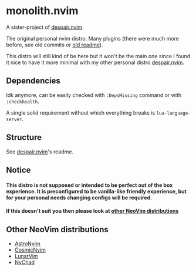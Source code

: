 # monolith.nvim

A sister-project of [despair.nvim](https://github.com/al1-ce/despair.nvim).

The original personal nvim distro. Many plugins (there were much more before, see old commits or [old readme](OLD-README.md)).

This distro will still kind of be here but it won't be the main one since I found it nice to have it more minimal with my other personal distro [despair.nvim](https://github.com/al1-ce/despair.nvim).

## Dependencies

Idk anymore, can be easily checked with `:DepsMissing` command or with `:checkhealth`.

A single solid requirement without which everything breaks is `lua-language-server`.

## Structure

See [despair.nvim](https://github.com/al1-ce/despair.nvim)'s readme.

## Notice

#### This distro is not supposed or intended to be perfect out of the box experience. It is preconfigured to be vanilla-like friendly experience, but for your personal needs changing configs will be required.
#### If this doesn't suit you then please look at [other NeoVim distributions](#other-neovim-distributions)

## Other NeoVim distributions
- [AstroNvim](https://github.com/AstroNvim/AstroNvim)
- [CosmicNvim](https://github.com/CosmicNvim/CosmicNvim)
- [LunarVim](https://github.com/LunarVim/LunarVim)
- [NvChad](https://github.com/NvChad/NvChad)
